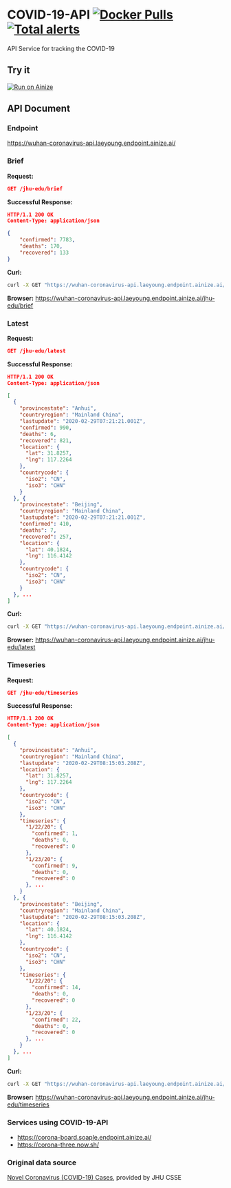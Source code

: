 # COVID-19-API [![Docker Pulls](https://img.shields.io/docker/pulls/laeyoung/wuhan-coronavirus-api?style=plastic)](https://hub.docker.com/r/laeyoung/wuhan-coronavirus-api/) [![Total alerts](https://img.shields.io/lgtm/alerts/g/Laeyoung/COVID-19-API.svg?logo=lgtm&logoWidth=18)](https://lgtm.com/projects/g/Laeyoung/COVID-19-API/alerts/)


API Service for tracking the COVID-19

## Try it
[![Run on Ainize](https://ainize.ai/static/images/run_on_ainize_button.svg)](https://ainize.web.app/redirect?git_repo=github.com/Laeyoung/Wuhan-Coronavirus-API)

## API Document

### Endpoint
https://wuhan-coronavirus-api.laeyoung.endpoint.ainize.ai/

### Brief

**Request:**
```json
GET /jhu-edu/brief
```
**Successful Response:**
```json
HTTP/1.1 200 OK
Content-Type: application/json

{
	"confirmed": 7783,
	"deaths": 170,
	"recovered": 133
}
```

**Curl:**
```sh
curl -X GET "https://wuhan-coronavirus-api.laeyoung.endpoint.ainize.ai/jhu-edu/brief" -H "accept: application/json"
```

**Browser:**
https://wuhan-coronavirus-api.laeyoung.endpoint.ainize.ai/jhu-edu/brief

### Latest

**Request:**
```json
GET /jhu-edu/latest
```
**Successful Response:**
```json
HTTP/1.1 200 OK
Content-Type: application/json

[
  {
    "provincestate": "Anhui",
    "countryregion": "Mainland China",
    "lastupdate": "2020-02-29T07:21:21.001Z",
    "confirmed": 990,
    "deaths": 6,
    "recovered": 821,
    "location": {
      "lat": 31.8257,
      "lng": 117.2264
    },
    "countrycode": {
      "iso2": "CN",
      "iso3": "CHN"
    }
  }, {
    "provincestate": "Beijing",
    "countryregion": "Mainland China",
    "lastupdate": "2020-02-29T07:21:21.001Z",
    "confirmed": 410,
    "deaths": 7,
    "recovered": 257,
    "location": {
      "lat": 40.1824,
      "lng": 116.4142
    },
    "countrycode": {
      "iso2": "CN",
      "iso3": "CHN"
    }
  }, ...
]
```

**Curl:**
```sh
curl -X GET "https://wuhan-coronavirus-api.laeyoung.endpoint.ainize.ai/jhu-edu/latest" -H "accept: application/json"
```

**Browser:**
https://wuhan-coronavirus-api.laeyoung.endpoint.ainize.ai/jhu-edu/latest


### Timeseries

**Request:**
```json
GET /jhu-edu/timeseries
```
**Successful Response:**
```json
HTTP/1.1 200 OK
Content-Type: application/json

[
  {
    "provincestate": "Anhui",
    "countryregion": "Mainland China",
    "lastupdate": "2020-02-29T08:15:03.208Z",
    "location": {
      "lat": 31.8257,
      "lng": 117.2264
    },
    "countrycode": {
      "iso2": "CN",
      "iso3": "CHN"
    },
    "timeseries": {
      "1/22/20": {
        "confirmed": 1,
        "deaths": 0,
        "recovered": 0
      },
      "1/23/20": {
        "confirmed": 9,
        "deaths": 0,
        "recovered": 0
      }, ...
    }
  }, {
    "provincestate": "Beijing",
    "countryregion": "Mainland China",
    "lastupdate": "2020-02-29T08:15:03.208Z",
    "location": {
      "lat": 40.1824,
      "lng": 116.4142
    },
    "countrycode": {
      "iso2": "CN",
      "iso3": "CHN"
    },    
    "timeseries": {
      "1/22/20": {
        "confirmed": 14,
        "deaths": 0,
        "recovered": 0
      },
      "1/23/20": {
        "confirmed": 22,
        "deaths": 0,
        "recovered": 0
      }, ...
    }
  }, ...
]
```

**Curl:**
```sh
curl -X GET "https://wuhan-coronavirus-api.laeyoung.endpoint.ainize.ai/jhu-edu/timeseries" -H "accept: application/json"
```

**Browser:**
https://wuhan-coronavirus-api.laeyoung.endpoint.ainize.ai/jhu-edu/timeseries

### Services using COVID-19-API
- https://corona-board.soaple.endpoint.ainize.ai/
- https://corona-three.now.sh/

### Original data source
[Novel Coronavirus (COVID-19) Cases](https://github.com/CSSEGISandData/COVID-19), provided by JHU CSSE
